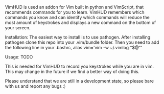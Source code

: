 VimHUD is used an addon for Vim built in python and VimScript, that recommends commands for you to learn. VimHUD remembers which commands you know and can identify which commands will reduce the most amount of keystrokes and displays a new command on the bottom of your screen.

Installation: The easiest way to install is to use pathogen. After installing pathogen clone this repo into your .vim/bundle folder. Then you need to add the following line in your .bashrc, alias vim='vim -w ~/.vimlog "$@"'

Usage: TODO

This is needed for VimHUD to record you keystrokes while you are in vim. This may change in the future if we find a better way of doing this.

Please understand that we are still in a development state, so please bare with us and report any bugs :)
